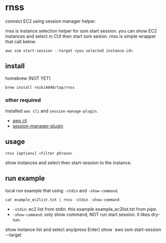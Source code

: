 rnss
===
connect EC2 using session manager helper.

rnss is instance selection helper for ssm start session.
you can show EC2 instances and select in CUI then start ssm sesion.
rnss is simple wrapper that call below.

```
aws ssm start-session --target <you selected instance-id>
```

## install

homebrew (NOT YET)
```
brew install reiki4040/tap/rnss
```

### other required

installed `aws cli` and `session-manage-plugin`. 
- [aws cli](https://docs.aws.amazon.com/cli/latest/userguide/getting-started-install.html)
- [session-manager-plugin](https://docs.aws.amazon.com/systems-manager/latest/userguide/session-manager-working-with-install-plugin.html)

## usage

```
rnss [options] <filter phrase>
```

show instances and select then start-session to the instance.

## run example

local run example that using `-stdin` and `-show-command`.

```
cat example_ec2list.txt | rnss -stdin -show-command
```

- `-stdin`: ec2 list from stdin. this example example_ec2list.txt from pipe.
- `-show-command`: only show command, NOT run start session. it likes dry-run.

show instance list and select any(press Enter) show `aws ssm start-session --target <your selected InstanceId>



